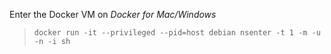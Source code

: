 Enter the Docker VM on *Docker for Mac/Windows*
> `docker run -it --privileged --pid=host debian nsenter -t 1 -m -u -n -i sh`

